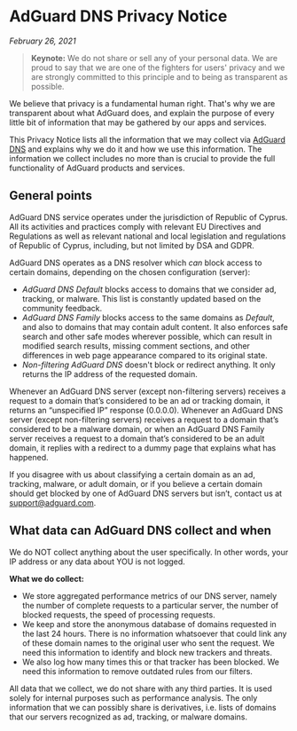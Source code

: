 # AdGuard DNS Privacy Notice
*February 26, 2021*

> **Keynote:** We do not share or sell any of your personal data. We are proud to say that we are one of the fighters for users' privacy and we are strongly committed to this principle and to being as transparent as possible.

We believe that privacy is a fundamental human right. That's why we are transparent about what AdGuard does, and explain the purpose of every little bit of information that may be gathered by our apps and services.

This Privacy Notice lists all the information that we may collect via [AdGuard DNS](https://adguard.com/en/adguard-dns/overview.html) and explains why we do it and how we use this information. The information we collect includes no more than is crucial to provide the full functionality of AdGuard products and services.

## General points

AdGuard DNS service operates under the jurisdiction of Republic of Cyprus. All its activities and practices comply with relevant EU Directives and Regulations as well as relevant national and local legislation and regulations of Republic of Cyprus, including, but not limited by DSA and GDPR. 

AdGuard DNS operates as a DNS resolver which *can* block access to certain domains, depending on the chosen configuration (server):

* *AdGuard DNS Default* blocks access to domains that we consider ad, tracking, or malware. This list is constantly updated based on the community feedback.
* *AdGuard DNS Family* blocks access to the same domains as *Default*, and also to domains that may contain adult content. It also enforces safe search and other safe modes wherever possible, which can result in modified search results, missing comment sections, and other differences in web page appearance compared to its original state.
* *Non-filtering AdGuard DNS* doesn't block or redirect anything. It only returns the IP address of the requested domain.

Whenever an AdGuard DNS server (except non-filtering servers) receives a request to a domain that’s considered to be an ad or tracking domain, it returns an “unspecified IP” response (0.0.0.0). Whenever an AdGuard DNS server (except non-filtering servers) receives a request to a domain that’s considered to be a malware domain, or when an AdGuard DNS Family server receives a request to a domain that’s considered to be an adult domain, it replies with a redirect to a dummy page that explains what has happened.

If you disagree with us about classifying a certain domain as an ad, tracking, malware, or adult domain, or if you believe a certain domain should get blocked by one of AdGuard DNS servers but isn’t, contact us at support@adguard.com.

## What data can AdGuard DNS collect and when

We do NOT collect anything about the user specifically. In other words, your IP address or any data about YOU is not logged.

**What we do collect:**

* We store aggregated performance metrics of our DNS server, namely the number of complete requests to a particular server, the number of blocked requests, the speed of processing requests.
* We keep and store the anonymous database of domains requested in the last 24 hours. There is no information whatsoever that could link any of these domain names to the original user who sent the request. We need this information to identify and block new trackers and threats.
* We also log how many times this or that tracker has been blocked. We need this information to remove outdated rules from our filters.

All data that we collect, we do not share with any third parties. It is used solely for internal purposes such as performance analysis. The only information that we can possibly share is derivatives, i.e. lists of domains that our servers recognized as ad, tracking, or malware domains.
